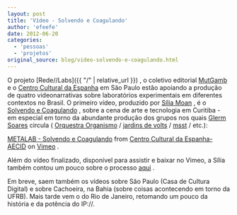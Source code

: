 ```yaml
---
layout: post
title: 'Vídeo - Solvendo e Coagulando'
author: 'efeefe'
date: 2012-06-20
categories:
  - 'pessoas'
  - 'projetos'
original_source: blog/video-solvendo-e-coagulando.html
---
```


O projeto [Rede//Labs]({{ "/" \| relative_url }}) , o coletivo editorial [MutGamb](http://mutgamb.org/) e o [Centro Cultural da Espanha](http://www.ccebrasil.org.br/) em São Paulo estão apoiando a produção de quatro videonarrativas sobre laboratórios experimentais em diferentes contextos no Brasil. O primeiro vídeo, produzido por [Sília Moan](http://www.siliamoan.co/) , é o [Solvendo e Coagulando](http://arquivovivo.org.br/archives/artwork/redelabs/solvendo-e-coagulando) , sobre a cena de arte e tecnologia em Curitiba - em especial em torno da abundante produção dos grupos nos quais [Glerm Soares](http://twitter.com/glerm) circula ( [Orquestra Organismo](http://organismo.art.br/) / [jardins de volts](http://jardins.devolts.org/) / [msst](http://devolts.org/msst/) / etc.):

[METALAB - Solvendo e Coagulando](https://vimeo.com/43809813) from [Centro Cultural da Espanha-AECID](https://vimeo.com/ccesp) on [Vimeo](https://vimeo.com) .

Além do vídeo finalizado, disponível para assistir e baixar no Vimeo, a Sília também contou um pouco sobre o processo [aqui](http://siliamoan.wordpress.com/2012/01/26/laboratorios-experimentais-cce-mutgamb-curitiba/) .

Em breve, saem também os vídeos sobre São Paulo (Casa de Cultura Digital) e sobre Cachoeira, na Bahia (sobre coisas acontecendo em torno da UFRB). Mais tarde vem o do Rio de Janeiro, retomando um pouco da história e da potência do IP://.
